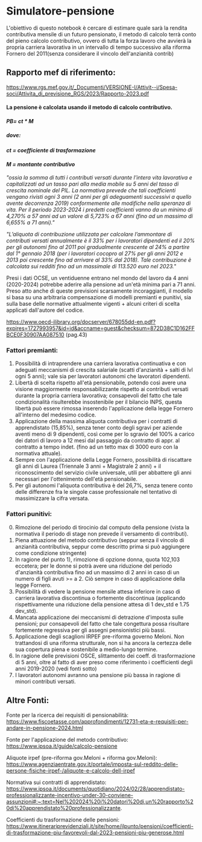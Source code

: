 # Simulatore-pensione
 L'obiettivo di questo notebook è cercare di estimare quale sarà la rendita contributiva mensile di un futuro pensionato, il metodo di calcolo terrà conto del pieno calcolo contributivo, ovvero di tutta la forza lavoro che avvierà la propria carriera lavorativa in un intervallo di tempo successivo alla riforma Fornero del 2011(senza considerare il vincolo dell'anzianità contrib)

## Rapporto mef di riferimento:
https://www.rgs.mef.gov.it/_Documenti/VERSIONE-I/Attivit--i/Spesa-soci/Attivita_di_previsione_RGS/2023/Rapporto-2023.pdf

#### La pensione è calcolata usando il metodo di calcolo contributivo.
#### *PB= ct * M*
##### dove: 
#### *ct = coefficiente di trasformazione*
#### *M = montante contributivo* 


*"ossia la somma di tutti i contributi
versati durante l’intera vita lavorativa e capitalizzati ad un tasso
pari alla media mobile su 5 anni del tasso di crescita nominale del
PIL. La normativa prevede che tali coefficienti vengano rivisti ogni
3 anni (2 anni per gli adeguamenti successivi a quello avente
decorrenza 2019) conformemente alle modifiche nella speranza di
vita. Per il periodo 2023-2024 i predetti coefficienti vanno da un
minimo di 4,270% a 57 anni ad un valore di 5,723% a 67 anni
(fino ad un massimo di 6,655% a 71 anni)."*

*"L’aliquota di
contribuzione utilizzata per calcolare l’ammontare di contributi
versati annualmente è il 33% per i lavoratori dipendenti ed il 20%
per gli autonomi fino al 2011 poi gradualmente crescente al 24%
a partire dal 1° gennaio 2018 (per i lavoratori cocopro al 27% per
gli anni 2012 e 2013 poi crescente fino ad arrivare al 33% dal
2018). Tale contribuzione è calcolata sui redditi fino ad un
massimale di 113.520 euro nel 2023.*"


Presi i dati OCSE, un ventiduenne entrano nel mondo del lavoro da 4 anni (2020-2024) potrebbe aderire alla pensione ad un'età minima pari a 71 anni.
Preso atto anche di queste previsioni scarsamente incoraggianti, il modello si basa su una arbitraria compensazione di modelli premianti e punitivi, sia sulla base delle normative attualmente vigenti + alcuni criteri di scelta applicati dall'autore del codice.

https://www.oecd-ilibrary.org/docserver/678055dd-en.pdf?expires=1727993957&id=id&accname=guest&checksum=872D38C1D162FFBCE0F30907AA087510 (pag.43)

### Fattori premianti:
1) Possibilità di intraprendere una carriera lavorativa continuativa e con adeguati meccanismi di crescita salariale (scatti d'anzianità + salti di lvl ogni 5 anni); vale sia per lavoratori autonomi che lavoratori dipendenti.
2) Libertà di scelta rispetto all'età pensionabile, potendo così avere una visione maggiormente responsabilizzante rispetto ai contributi versati durante la propria carriera lavorativa; consapevoli del fatto che tale condizionalità risulterebbe insostenibile per il bilancio INPS, questa libertà può essere rimossa inserendo l'applicazione della legge Fornero all'interno del medesimo codice.
3) Applicazione della massima aliquota contributiva per i contratti di apprendistato (15,85%), senza tener conto degli sgravi per aziende aventi meno di 9 dipendenti, così come per lo sgravio del 100% a carico dei datori di lavoro a 12 mesi dal passaggio da contratto di appr. al contratto a tempo indet. (fino ad un tetto max di 3000 euro con la normativa attuale).
4) Sempre con l'applicazione della Legge Fornero, possibilità di riscattare gli anni di Laurea (Triennale 3 anni + Magistrale 2 anni) + il riconoscimento del servizio civile universale, utili per abbattere gli anni necessari per l'ottenimento dell'età pensionabile.
5) Per gli autonomi l'aliquota contributiva è del 26,7%, senza tenere conto delle differenze fra le singole casse professionale nel tentativo di massimizzare la cifra versata.

### Fattori punitivi:
0) Rimozione del periodo di tirocinio dal computo della pensione (vista la normativa il periodo di stage non prevede il versamento di contributi).
1) Piena attuazione del metodo contributivo (seppur senza il vincolo di anzianità contributiva, seppur come descritto prima si può aggiungere come condizione stringente)
2) In ragione del punto 1), rimozione di opzione donna, quota 102,103 eccetera; per le donne si potrà avere una riduzione del periodo d'anzianità contributiva fino ad un massimo di 2 anni in caso di un numero di figli avuti >= a 2. Ciò sempre in caso di applicazione della legge Fornero.
3) Possibilità di vedere la pensione mensile attesa inferiore in caso di carriera lavorativa discontinua o fortemente discontinua (applicando rispettivamente una riduzione della pensione attesa di 1 dev_std e 1.75 dev_std).
4) Mancata applicazione dei meccanismi di detrazione d'imposta sulle pensioni; pur consapevoli del fatto che tale congettura possa risultare fortemente regressiva per gli assegni pensionistici più bassi.
5) Applicazione degli scaglioni IRPEF pre-riforma governo Meloni. Non trattandosi di una riforma strutturale, non si ha ancora la certezza delle sua copertura piena e sostenibile a medio-lungo termine.
6) In ragione delle previsioni OSCE, slittamento dei coeff. di trasformazione di 5 anni, oltre al fatto di aver preso come riferimento i coefficienti degli anni 2019-2020 (vedi fonti sotto)
7) I lavoratori autonomi avranno una pensione più bassa in ragione di minori contributi versati.



## Altre Fonti:
Fonte per la ricerca dei requisiti di pensionabilità: https://www.fiscoetasse.com/approfondimenti/12731-eta-e-requisiti-per-andare-in-pensione-2024.html

Fonte per l'applicazione del metodo contributivo: https://www.ipsoa.it/guide/calcolo-pensione

Aliquote irpef (pre-riforma gov.Meloni + riforma gov.Meloni): https://www.agenziaentrate.gov.it/portale/imposta-sul-reddito-delle-persone-fisiche-irpef-/aliquote-e-calcolo-dell-irpef

Normativa sui contratti di apprendistato: https://www.ipsoa.it/documents/quotidiano/2024/02/28/apprendistato-professionalizzante-incentivo-under-30-conviene-assunzioni#:~:text=Nel%202024%20i%20datori%20di,un%20rapporto%20di%20apprendistato%20professionalizzante.

Coefficienti du trasformazione delle pensioni: https://www.itinerariprevidenziali.it/site/home/ilpunto/pensioni/coefficienti-di-trasformazione-piu-favorevoli-dal-2023-pensioni-piu-generose.html
